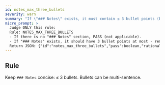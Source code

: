 ```yaml
---
id: notes_max_three_bullets
severity: warn
summary: "If \"### Notes\" exists, it must contain ≤ 3 bullet points (bullets may be multi-sentence)."
micro_prompt: >
  Judge ONLY this rule:
  Rule: NOTES_MAX_THREE_BULLETS
  - If there is no "### Notes" section, PASS (not applicable).
  - If "### Notes" exists, it should have 3 bullet points at most - remember that each bullet point can be multiple sentences
  Return JSON: {"id":"notes_max_three_bullets","pass":boolean,"rationale":string,"suggested_fixes":any[]}
---
```


## Rule
Keep `### Notes` concise: ≤ 3 bullets. Bullets can be multi-sentence.
